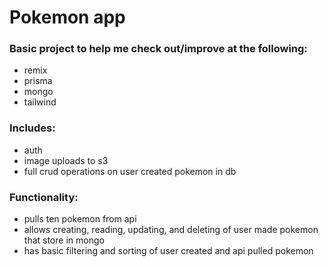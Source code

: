 # Pokemon app

###  Basic project to help me check out/improve at the following: 
- remix
- prisma
- mongo
- tailwind

### Includes:
- auth
- image uploads to s3
- full crud operations on user created pokemon in db

### Functionality:

- pulls ten pokemon from api 
- allows creating, reading, updating, and deleting of user made pokemon that store in mongo
- has basic filtering and sorting of user created and api pulled pokemon

